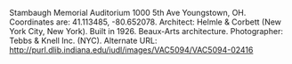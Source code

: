 Stambaugh Memorial Auditorium 1000 5th Ave Youngstown, OH. Coordinates are: 41.113485, -80.652078. Architect: Helmle &amp; Corbett (New York City, New York).  Built in 1926. Beaux-Arts architecture. Photographer: Tebbs &amp; Knell Inc. (NYC). Alternate URL: http://purl.dlib.indiana.edu/iudl/images/VAC5094/VAC5094-02416